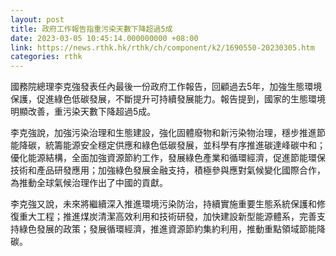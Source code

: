 ```yaml
---
layout: post
title: 政府工作報告指重污染天數下降超過5成
date: 2023-03-05 10:45:14.000000000 +08:00
link: https://news.rthk.hk/rthk/ch/component/k2/1690550-20230305.htm
categories: rthk
---
```


國務院總理李克強發表任內最後一份政府工作報告，回顧過去5年，加強生態環境保護，促進綠色低碳發展，不斷提升可持續發展能力。報告提到，國家的生態環境明顯改善，重污染天數下降超過5成。

李克強說，加強污染治理和生態建設，強化固體廢物和新污染物治理，穩步推進節能降碳，統籌能源安全穩定供應和綠色低碳發展，並科學有序推進碳達峰碳中和；優化能源結構，全面加強資源節約工作，發展綠色產業和循環經濟，促進節能環保技術和產品研發應用；加強綠色發展金融支持，積極參與應對氣候變化國際合作，為推動全球氣候治理作出了中國的貢獻。

李克強又說，未來將繼續深入推進環境污染防治，持續實施重要生態系統保護和修復重大工程；推進煤炭清潔高效利用和技術研發，加快建設新型能源體系，完善支持綠色發展的政策；發展循環經濟，推進資源節約集約利用，推動重點領域節能降碳。

